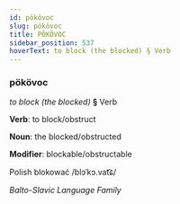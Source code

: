 ```yaml
---
id: pökövoc
slug: pökövoc
title: PÖKÖVOC
sidebar_position: 537
hoverText: to block (the blocked) § Verb
---
```


### pökövoc

*to block (the blocked)* **§** Verb

**Verb**: to block/obstruct

**Noun**: the blocked/obstructed

**Modifier**: blockable/obstructable

Polish blokować /blɔˈkɔ.vat͡ɕ/

*Balto-Slavic Language Family*